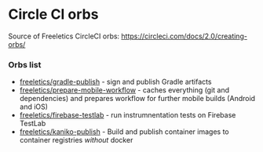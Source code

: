 # Circle CI orbs

Source of Freeletics CircleCI orbs: https://circleci.com/docs/2.0/creating-orbs/


### Orbs list

- [freeletics/gradle-publish](gradle-publish/) - sign and publish Gradle artifacts
- [freeletics/prepare-mobile-workflow](prepare-mobile-workflow/) - caches everything (git and dependencies) and prepares workflow for further mobile builds (Android and iOS)
- [freeletics/firebase-testlab](firebase-testlab/) - run instrumnentation tests on Firebase TestLab
- [freeletics/kaniko-publish](kaniko-publish/) - Build and publish container images to container registries *without* docker
